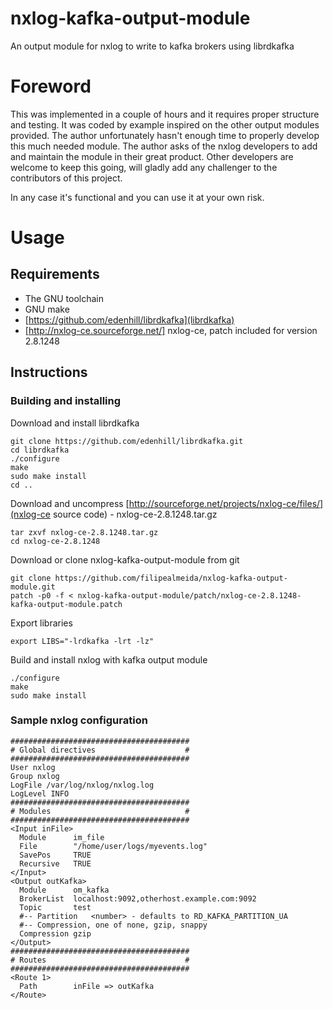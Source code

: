 nxlog-kafka-output-module
=========================

An output module for nxlog to write to kafka brokers using librdkafka

# Foreword
This was implemented in a couple of hours and it requires proper structure and testing.
It was coded by example inspired on the other output modules provided.
The author unfortunately hasn't enough time to properly develop this much needed module.
The author asks of the nxlog developers to add and maintain the module in their great product.
Other developers are welcome to keep this going, will gladly add any challenger to the contributors of this project.

In any case it's functional and you can use it at your own risk.

# Usage

## Requirements
* The GNU toolchain
* GNU make
* [https://github.com/edenhill/librdkafka](librdkafka)
* [http://nxlog-ce.sourceforge.net/] nxlog-ce, patch included for version 2.8.1248

## Instructions


### Building and installing
Download and install librdkafka

	git clone https://github.com/edenhill/librdkafka.git
	cd librdkafka
	./configure
	make
	sudo make install
	cd ..

Download and uncompress [http://sourceforge.net/projects/nxlog-ce/files/](nxlog-ce source code) - nxlog-ce-2.8.1248.tar.gz

	tar zxvf nxlog-ce-2.8.1248.tar.gz
	cd nxlog-ce-2.8.1248

Download or clone nxlog-kafka-output-module from git 

	git clone https://github.com/filipealmeida/nxlog-kafka-output-module.git
	patch -p0 -f < nxlog-kafka-output-module/patch/nxlog-ce-2.8.1248-kafka-output-module.patch

Export libraries

	export LIBS="-lrdkafka -lrt -lz"

Build and install nxlog with kafka output module

	./configure
	make
	sudo make install

### Sample nxlog configuration

	########################################
	# Global directives                    #
	########################################
	User nxlog
	Group nxlog
	LogFile /var/log/nxlog/nxlog.log
	LogLevel INFO
	########################################
	# Modules                              #
	########################################
	<Input inFile>
	  Module      im_file
	  File        "/home/user/logs/myevents.log"
	  SavePos     TRUE
	  Recursive   TRUE
	</Input>
	<Output outKafka>
	  Module      om_kafka
	  BrokerList  localhost:9092,otherhost.example.com:9092
	  Topic       test
	  #-- Partition   <number> - defaults to RD_KAFKA_PARTITION_UA
	  #-- Compression, one of none, gzip, snappy
	  Compression gzip
	</Output>
	########################################
	# Routes                               #
	########################################
	<Route 1>
	  Path        inFile => outKafka
	</Route>
